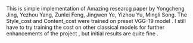 This is simple implementation of Amazing researcg paper by  Yongcheng Jing, Yezhou Yang, Zunlei Feng, Jingwen Ye, Yizhou Yu, Mingli Song.
The Style_cost and Content_cost were trained on preset VGG-19  model .
I still have to try training the cost on other classical models for further enhancements of the project , but initial results are quite fine .
